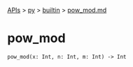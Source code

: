 [APIs](../../index.md) > [py](../index.md) > [builtin](./index.md) > [pow_mod.md]()

# pow_mod

```
pow_mod(x: Int, n: Int, m: Int) -> Int
```

